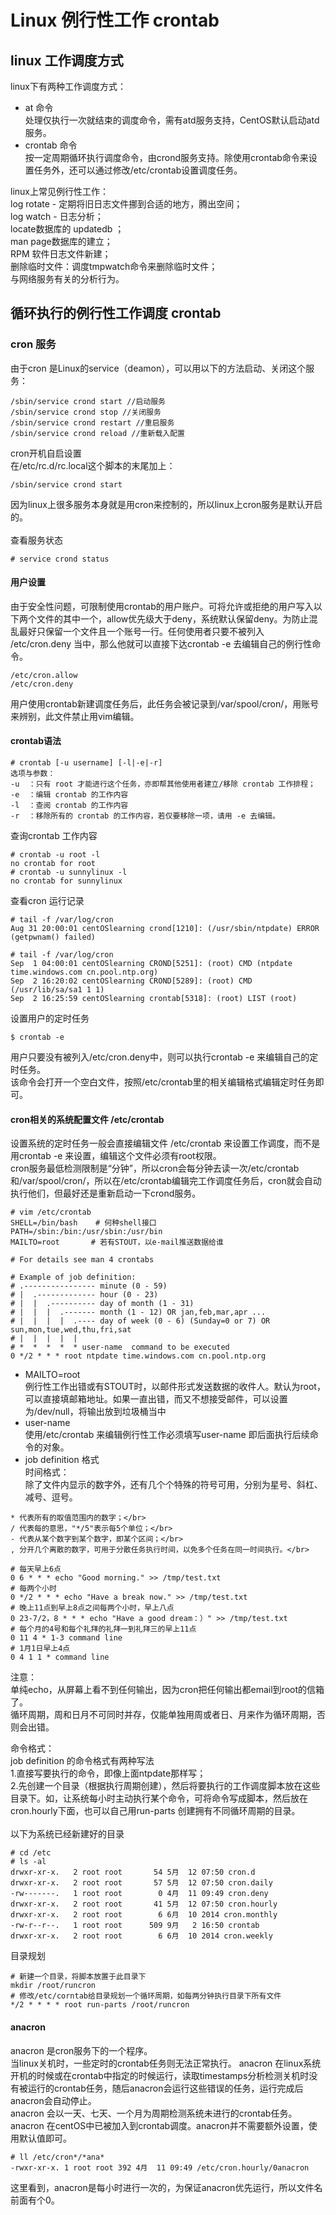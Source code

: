 # Linux 例行性工作 crontab

## linux 工作调度方式
linux下有两种工作调度方式：</br>
* at 命令 </br>
处理仅执行一次就结束的调度命令，需有atd服务支持，CentOS默认启动atd服务。</br>
* crontab 命令 </br>
按一定周期循环执行调度命令，由crond服务支持。除使用crontab命令来设置任务外，还可以通过修改/etc/crontab设置调度任务。</br>

linux上常见例行性工作：</br>
log rotate - 定期将旧日志文件挪到合适的地方，腾出空间；</br>
log watch - 日志分析；</br>
locate数据库的 updatedb ；</br>
man page数据库的建立；</br>
RPM 软件日志文件新建；</br>
删除临时文件：调度tmpwatch命令来删除临时文件；</br>
与网络服务有关的分析行为。</br>


## 循环执行的例行性工作调度 crontab
### cron 服务
由于cron 是Linux的service（deamon），可以用以下的方法启动、关闭这个服务： </br>
```
/sbin/service crond start //启动服务 
/sbin/service crond stop //关闭服务 
/sbin/service crond restart //重启服务 
/sbin/service crond reload //重新载入配置 
```
cron开机自启设置 </br>
在/etc/rc.d/rc.local这个脚本的末尾加上： </br>
```
/sbin/service crond start 
```
因为linux上很多服务本身就是用cron来控制的，所以linux上cron服务是默认开启的。</br>
</br>
查看服务状态
```
# service crond status
```
#### 用户设置
由于安全性问题，可限制使用crontab的用户账户。可将允许或拒绝的用户写入以下两个文件的其中一个，allow优先级大于deny，系统默认保留deny。为防止混乱最好只保留一个文件且一个账号一行。任何使用者只要不被列入 /etc/cron.deny 当中，那么他就可以直接下达crontab -e 去编辑自己的例行性命令。
```
/etc/cron.allow
/etc/cron.deny
```
用户使用crontab新建调度任务后，此任务会被记录到/var/spool/cron/，用账号来辨别，此文件禁止用vim编辑。

#### crontab语法
```
# crontab [-u username] [-l|-e|-r]
选项与参数：
-u  ：只有 root 才能进行这个任务，亦即帮其他使用者建立/移除 crontab 工作排程；
-e  ：编辑 crontab 的工作内容
-l  ：查阅 crontab 的工作内容
-r  ：移除所有的 crontab 的工作内容，若仅要移除一项，请用 -e 去编辑。
```
查询crontab 工作内容
```
# crontab -u root -l 
no crontab for root
# crontab -u sunnylinux -l
no crontab for sunnylinux
```
查看cron 运行记录
```
# tail -f /var/log/cron
Aug 31 20:00:01 centOSlearning crond[1210]: (/usr/sbin/ntpdate) ERROR (getpwnam() failed)

# tail -f /var/log/cron
Sep  1 04:00:01 centOSlearning CROND[5251]: (root) CMD (ntpdate time.windows.com cn.pool.ntp.org)
Sep  2 16:20:02 centOSlearning CROND[5289]: (root) CMD (/usr/lib/sa/sa1 1 1)
Sep  2 16:25:59 centOSlearning crontab[5318]: (root) LIST (root)
```
设置用户的定时任务
```
$ crontab -e
```
用户只要没有被列入/etc/cron.deny中，则可以执行crontab -e 来编辑自己的定时任务。</br>
该命令会打开一个空白文件，按照/etc/crontab里的相关编辑格式编辑定时任务即可。</br>


#### cron相关的系统配置文件 /etc/crontab
设置系统的定时任务一般会直接编辑文件 /etc/crontab 来设置工作调度，而不是用crontab -e 来设置，编辑这个文件必须有root权限。</br>
cron服务最低检测限制是“分钟”，所以cron会每分钟去读一次/etc/crontab和/var/spool/cron/，所以在/etc/crontab编辑完工作调度任务后，cron就会自动执行他们，但最好还是重新启动一下crond服务。
```
# vim /etc/crontab
SHELL=/bin/bash    # 何种shell接口
PATH=/sbin:/bin:/usr/sbin:/usr/bin
MAILTO=root       # 若有STOUT，以e-mail推送数据给谁

# For details see man 4 crontabs

# Example of job definition:
# .---------------- minute (0 - 59)
# |  .------------- hour (0 - 23)
# |  |  .---------- day of month (1 - 31)
# |  |  |  .------- month (1 - 12) OR jan,feb,mar,apr ...
# |  |  |  |  .---- day of week (0 - 6) (Sunday=0 or 7) OR sun,mon,tue,wed,thu,fri,sat
# |  |  |  |  |
# *  *  *  *  * user-name  command to be executed
0 */2 * * * root ntpdate time.windows.com cn.pool.ntp.org
```
* MAILTO=root </br>
例行性工作出错或有STOUT时，以邮件形式发送数据的收件人。默认为root，可以直接填邮箱地址。如果一直出错，而又不想接受邮件，可以设置为/dev/null，将输出放到垃圾桶当中</br>
* user-name</br>
使用/etc/crontab 来编辑例行性工作必须填写user-name 即后面执行后续命令的对象。</br>
* job definition 格式</br>
时间格式：</br>
除了文件内显示的数字外，还有几个个特殊的符号可用，分别为星号、斜杠、减号、逗号。</br>
```
* 代表所有的取值范围内的数字；</br>
/ 代表每的意思，"*/5"表示每5个单位；</br>
- 代表从某个数字到某个数字，即某个区间；</br>
, 分开几个离散的数字，可用于分散任务执行时间，以免多个任务在同一时间执行。</br>
```
```
# 每天早上6点 
0 6 * * * echo "Good morning." >> /tmp/test.txt 
# 每两个小时 
0 */2 * * * echo "Have a break now." >> /tmp/test.txt 
# 晚上11点到早上8点之间每两个小时，早上八点 
0 23-7/2，8 * * * echo "Have a good dream：）" >> /tmp/test.txt 
# 每个月的4号和每个礼拜的礼拜一到礼拜三的早上11点
0 11 4 * 1-3 command line 
# 1月1日早上4点
0 4 1 1 * command line 
```
注意：</br>
单纯echo，从屏幕上看不到任何输出，因为cron把任何输出都email到root的信箱了。</br>
循环周期，周和日月不可同时并存，仅能单独用周或者日、月来作为循环周期，否则会出错。</br>


命令格式：</br>
job definition 的命令格式有两种写法</br>
1.直接写要执行的命令，即像上面ntpdate那样写；</br>
2.先创建一个目录（根据执行周期创建），然后将要执行的工作调度脚本放在这些目录下。如，让系统每小时主动执行某个命令，可将命令写成脚本，然后放在cron.hourly下面，也可以自己用run-parts 创建拥有不同循环周期的目录。</br>
</br>
以下为系统已经新建好的目录
```
# cd /etc
# ls -al
drwxr-xr-x.   2 root root       54 5月  12 07:50 cron.d
drwxr-xr-x.   2 root root       57 5月  12 07:50 cron.daily
-rw-------.   1 root root        0 4月  11 09:49 cron.deny
drwxr-xr-x.   2 root root       41 5月  12 07:50 cron.hourly
drwxr-xr-x.   2 root root        6 6月  10 2014 cron.monthly
-rw-r--r--.   1 root root      509 9月   2 16:50 crontab
drwxr-xr-x.   2 root root        6 6月  10 2014 cron.weekly
```
目录规划
```
# 新建一个目录，将脚本放置于此目录下
mkdir /root/runcron
# 修改/etc/corntab给目录规划一个循环周期，如每两分钟执行目录下所有文件
*/2 * * * * root run-parts /root/runcron
```

#### anacron
anacron 是cron服务下的一个程序。</br>
当linux关机时，一些定时的crontab任务则无法正常执行。 anacron 在linux系统开机的时候或在crontab中指定的时候运行，读取timestamps分析检测关机时没有被运行的crontab任务，随后anacron会运行这些错误的任务，运行完成后anacron会自动停止。 </br>
anacron 会以一天、七天、一个月为周期检测系统未进行的crontab任务。anacron 在centOS中已被加入到crontab调度。anacron并不需要额外设置，使用默认值即可。</br>
```
# ll /etc/cron*/*ana*
-rwxr-xr-x. 1 root root 392 4月  11 09:49 /etc/cron.hourly/0anacron
```
这里看到，anacron是每小时进行一次的，为保证anacron优先运行，所以文件名前面有个0。
